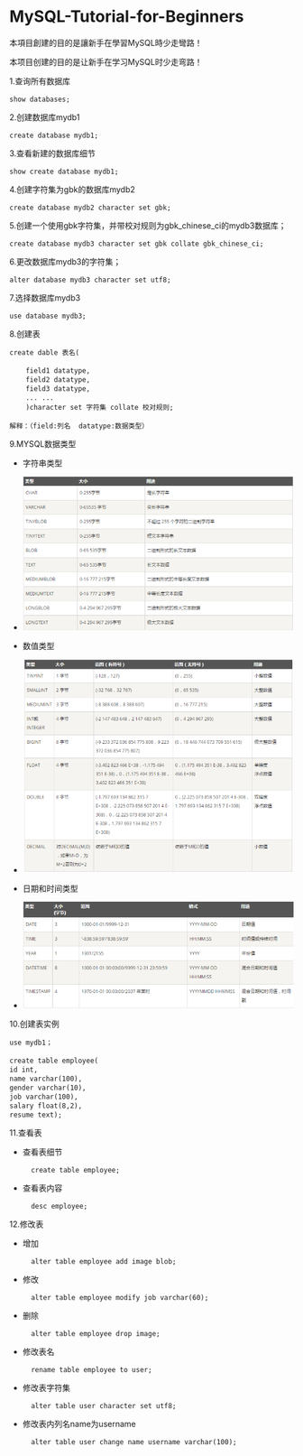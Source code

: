 # MySQL-Tutorial-for-Beginners

本項目創建的目的是讓新手在學習MySQL時少走彎路！

本项目创建的目的是让新手在学习MySQL时少走弯路！


1.查询所有数据库

	show databases;

2.创建数据库mydb1

	create database mydb1;

3.查看新建的数据库细节

	show create database mydb1;

4.创建字符集为gbk的数据库mydb2

	create database mydb2 character set gbk;

5.创建一个使用gbk字符集，并带校对规则为gbk_chinese_ci的mydb3数据库；

	create database mydb3 character set gbk collate gbk_chinese_ci;

6.更改数据库mydb3的字符集；

	alter database mydb3 character set utf8;

7.选择数据库mydb3

	use database mydb3;

8.创建表

	create dable 表名(

		field1 datatype,
		field2 datatype,
		field3 datatype,
		... ...
		)character set 字符集 collate 校对规则;

	解释：（field:列名  datatype:数据类型）

9.MYSQL数据类型

- 字符串类型

- ![](images/1.png)
	
- 数值类型
	
- ![](images/2.png)
	
- 日期和时间类型
	
- ![](images/3.png)

10.创建表实例

	use mydb1；

	create table employee(
    id int,
	name varchar(100),
	gender varchar(10),
	job varchar(100),
	salary float(8,2),
	resume text);

11.查看表 

- 查看表细节

		create table employee;

- 查看表内容

		desc employee;

12.修改表

- 增加

		alter table employee add image blob;

- 修改
	
		alter table employee modify job varchar(60);

- 删除

		alter table employee drop image;

- 修改表名

		rename table employee to user;

- 修改表字符集

		alter table user character set utf8;

- 修改表内列名name为username

		alter table user change name username varchar(100);
	
